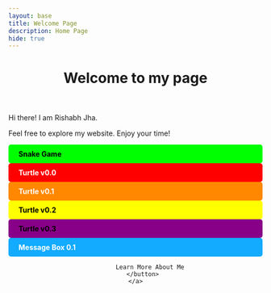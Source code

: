 ```yaml
---
layout: base
title: Welcome Page 
description: Home Page
hide: true
---
```




<h1 align=center> Welcome to my page </h1>
<br><br>
Hi there! I am Rishabh Jha. <br/> 
<p> Feel free to explore my website. Enjoy your time! </p>

<div style="background-color: #00FF00; color: black; padding: 10px 20px; border-radius: 5px; font-weight: bold;" cursorshover="true">
            Snake Game
        </div>

 <div style="background-color: #FF0000; color: white; padding: 10px 20px; border-radius: 5px; font-weight: bold;" cursorshover="true">
            Turtle v0.0
        </div>

 <div style="background-color: #FF8800; color: white; padding: 10px 20px; border-radius: 5px; font-weight: bold;" cursorshover="true">
            Turtle v0.1
        </div>

 <div style="background-color: #FFFF00; color: black; padding: 10px 20px; border-radius: 5px; font-weight: bold;" cursorshover="true">
            Turtle v0.2
        </div>

  <div style="background-color: #880088; color: black; padding: 10px 20px; border-radius: 5px; font-weight: bold;" cursorshover="true">
            Turtle v0.3
        </div>
  <div style="background-color: #12ABFF; color: white; padding: 10px 20px; border-radius: 5px; font-weight: bold;" cursorshover="true">
            Message Box 0.1
        </div>
<!-- Add a button -->
<div align="center">
    <a href="/student_2025/about" style="text-decoration: none;">
        
            Learn More About Me
        </button>
    </a>
</div>

